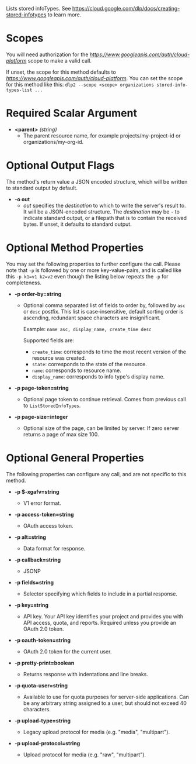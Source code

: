 Lists stored infoTypes.
See https://cloud.google.com/dlp/docs/creating-stored-infotypes to
learn more.
# Scopes

You will need authorization for the *https://www.googleapis.com/auth/cloud-platform* scope to make a valid call.

If unset, the scope for this method defaults to *https://www.googleapis.com/auth/cloud-platform*.
You can set the scope for this method like this: `dlp2 --scope <scope> organizations stored-info-types-list ...`
# Required Scalar Argument
* **&lt;parent&gt;** *(string)*
    - The parent resource name, for example projects/my-project-id or
        organizations/my-org-id.

# Optional Output Flags

The method's return value a JSON encoded structure, which will be written to standard output by default.

* **-o out**
    - *out* specifies the *destination* to which to write the server's result to.
      It will be a JSON-encoded structure.
      The *destination* may be `-` to indicate standard output, or a filepath that is to contain the received bytes.
      If unset, it defaults to standard output.
# Optional Method Properties

You may set the following properties to further configure the call. Please note that `-p` is followed by one 
or more key-value-pairs, and is called like this `-p k1=v1 k2=v2` even though the listing below repeats the
`-p` for completeness.

* **-p order-by=string**
    - Optional comma separated list of fields to order by,
        followed by `asc` or `desc` postfix. This list is case-insensitive,
        default sorting order is ascending, redundant space characters are
        insignificant.
        
        Example: `name asc, display_name, create_time desc`
        
        Supported fields are:
        
        - `create_time`: corresponds to time the most recent version of the
        resource was created.
        - `state`: corresponds to the state of the resource.
        - `name`: corresponds to resource name.
        - `display_name`: corresponds to info type&#39;s display name.

* **-p page-token=string**
    - Optional page token to continue retrieval. Comes from previous call
        to `ListStoredInfoTypes`.

* **-p page-size=integer**
    - Optional size of the page, can be limited by server. If zero server returns
        a page of max size 100.

# Optional General Properties

The following properties can configure any call, and are not specific to this method.

* **-p $-xgafv=string**
    - V1 error format.

* **-p access-token=string**
    - OAuth access token.

* **-p alt=string**
    - Data format for response.

* **-p callback=string**
    - JSONP

* **-p fields=string**
    - Selector specifying which fields to include in a partial response.

* **-p key=string**
    - API key. Your API key identifies your project and provides you with API access, quota, and reports. Required unless you provide an OAuth 2.0 token.

* **-p oauth-token=string**
    - OAuth 2.0 token for the current user.

* **-p pretty-print=boolean**
    - Returns response with indentations and line breaks.

* **-p quota-user=string**
    - Available to use for quota purposes for server-side applications. Can be any arbitrary string assigned to a user, but should not exceed 40 characters.

* **-p upload-type=string**
    - Legacy upload protocol for media (e.g. &#34;media&#34;, &#34;multipart&#34;).

* **-p upload-protocol=string**
    - Upload protocol for media (e.g. &#34;raw&#34;, &#34;multipart&#34;).
